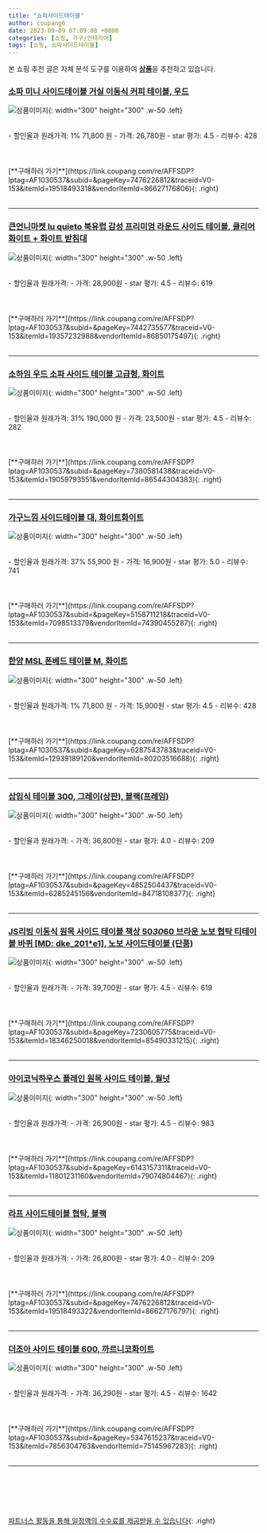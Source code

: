```yaml
---
title: "쇼파사이드테이블"
author: coupang6
date: 2023-09-09 07:09:08 +0800
categories: [쇼핑, 가구/인테리어]
tags: [쇼핑, 쇼파사이드테이블]
---
```


본 쇼핑 추천 글은 자체 분석 도구를 이용하여 [**상품**](https://link.coupang.com/a/bao1ui)을 추천하고 있습니다.

### [소파 미니 사이드테이블 거실 이동식 커피 테이블, 우드](https://link.coupang.com/re/AFFSDP?lptag=AF1030537&subid=&pageKey=7476226812&traceid=V0-153&itemId=19518493318&vendorItemId=86627176806)

![상품이미지](https://thumbnail6.coupangcdn.com/thumbnails/remote/230x230ex/image/vendor_inventory/168d/1982d1b7847a98c02cb6bb0a98a438e582ef601137ec064eaa7d4bd8a87e.png){: width="300" height="300" .w-50 .left}


<br>
- 할인율과 원래가격: 1%  71,800   원
- 가격: 26,780원
- star 평가: 4.5
- 리뷰수: 428
<br>
<br>
<br>
<br>
[**구매하러 가기**](https://link.coupang.com/re/AFFSDP?lptag=AF1030537&subid=&pageKey=7476226812&traceid=V0-153&itemId=19518493318&vendorItemId=86627176806){: .right}
<br>
<br>

---

### [큰언니마켓 lu quieto 북유럽 감성 프리미엄 라운드 사이드 테이블, 클리어 화이트 + 화이트 받침대](https://link.coupang.com/re/AFFSDP?lptag=AF1030537&subid=&pageKey=7442735577&traceid=V0-153&itemId=19357232988&vendorItemId=86850175497)

![상품이미지](https://thumbnail6.coupangcdn.com/thumbnails/remote/230x230ex/image/vendor_inventory/cbb7/4e41af9d268a150cc0051843050f626b213324548a347bbc9e2a4426d9c7.jpg){: width="300" height="300" .w-50 .left}


<br>
- 할인율과 원래가격: 
- 가격: 28,900원
- star 평가: 4.5
- 리뷰수: 619
<br>
<br>
<br>
<br>
[**구매하러 가기**](https://link.coupang.com/re/AFFSDP?lptag=AF1030537&subid=&pageKey=7442735577&traceid=V0-153&itemId=19357232988&vendorItemId=86850175497){: .right}
<br>
<br>

---

### [소하임 우드 소파 사이드 테이블 고급형, 화이트](https://link.coupang.com/re/AFFSDP?lptag=AF1030537&subid=&pageKey=7380581438&traceid=V0-153&itemId=19059793551&vendorItemId=86544304383)

![상품이미지](https://thumbnail8.coupangcdn.com/thumbnails/remote/230x230ex/image/vendor_inventory/65a5/6a3d2bf0826b912ba027d6591ef441dcde2127b310a7282ea8f873b70ade.jpg){: width="300" height="300" .w-50 .left}


<br>
- 할인율과 원래가격: 31%  190,000   원
- 가격: 23,500원
- star 평가: 4.5
- 리뷰수: 282
<br>
<br>
<br>
<br>
[**구매하러 가기**](https://link.coupang.com/re/AFFSDP?lptag=AF1030537&subid=&pageKey=7380581438&traceid=V0-153&itemId=19059793551&vendorItemId=86544304383){: .right}
<br>
<br>

---

### [가구느낌 사이드테이블 대, 화이트화이트](https://link.coupang.com/re/AFFSDP?lptag=AF1030537&subid=&pageKey=5158711218&traceid=V0-153&itemId=7098513379&vendorItemId=74390455287)

![상품이미지](https://thumbnail10.coupangcdn.com/thumbnails/remote/230x230ex/image/rs_quotation_api/kg2gwly0/a209605dc4bc4634baa4bece8faf5414.jpg){: width="300" height="300" .w-50 .left}


<br>
- 할인율과 원래가격: 37%  55,900   원
- 가격: 16,900원
- star 평가: 5.0
- 리뷰수: 741
<br>
<br>
<br>
<br>
[**구매하러 가기**](https://link.coupang.com/re/AFFSDP?lptag=AF1030537&subid=&pageKey=5158711218&traceid=V0-153&itemId=7098513379&vendorItemId=74390455287){: .right}
<br>
<br>

---

### [한양 MSL 폰베드 테이블 M, 화이트](https://link.coupang.com/re/AFFSDP?lptag=AF1030537&subid=&pageKey=6287543783&traceid=V0-153&itemId=12939189120&vendorItemId=80203516688)

![상품이미지](https://thumbnail8.coupangcdn.com/thumbnails/remote/230x230ex/image/rs_quotation_api/3mcclroi/623ec9f2073e4f98aad0fce6ade041e7.jpg){: width="300" height="300" .w-50 .left}


<br>
- 할인율과 원래가격: 1%  71,800   원
- 가격: 15,900원
- star 평가: 4.5
- 리뷰수: 428
<br>
<br>
<br>
<br>
[**구매하러 가기**](https://link.coupang.com/re/AFFSDP?lptag=AF1030537&subid=&pageKey=6287543783&traceid=V0-153&itemId=12939189120&vendorItemId=80203516688){: .right}
<br>
<br>

---

### [삽입식 테이블 300, 그레이(상판), 블랙(프레임)](https://link.coupang.com/re/AFFSDP?lptag=AF1030537&subid=&pageKey=4852504437&traceid=V0-153&itemId=6285245156&vendorItemId=84718108377)

![상품이미지](https://thumbnail9.coupangcdn.com/thumbnails/remote/230x230ex/image/vendor_inventory/0985/68c18137b1cb44abcab9c0a54b8537325d22f0a11459967758a9ac3e914d.png){: width="300" height="300" .w-50 .left}


<br>
- 할인율과 원래가격: 
- 가격: 36,800원
- star 평가: 4.0
- 리뷰수: 209
<br>
<br>
<br>
<br>
[**구매하러 가기**](https://link.coupang.com/re/AFFSDP?lptag=AF1030537&subid=&pageKey=4852504437&traceid=V0-153&itemId=6285245156&vendorItemId=84718108377){: .right}
<br>
<br>

---

### [JS리빙 이동식 원목 사이드 테이블 책상 50*30*60 브라운 노보 협탁 티테이블 바퀴 [MD: dke_201*e1], 노보 사이드테이블 (단품)](https://link.coupang.com/re/AFFSDP?lptag=AF1030537&subid=&pageKey=7230605775&traceid=V0-153&itemId=18346250018&vendorItemId=85490331215)

![상품이미지](https://thumbnail10.coupangcdn.com/thumbnails/remote/230x230ex/image/vendor_inventory/fa30/18ed0418881cb5c9565f24b295979b4ef74ab85d085ddfc9d2bd321e728a.jpg){: width="300" height="300" .w-50 .left}


<br>
- 할인율과 원래가격: 
- 가격: 39,700원
- star 평가: 4.5
- 리뷰수: 619
<br>
<br>
<br>
<br>
[**구매하러 가기**](https://link.coupang.com/re/AFFSDP?lptag=AF1030537&subid=&pageKey=7230605775&traceid=V0-153&itemId=18346250018&vendorItemId=85490331215){: .right}
<br>
<br>

---

### [아이코닉하우스 플레인 원목 사이드 테이블, 월넛](https://link.coupang.com/re/AFFSDP?lptag=AF1030537&subid=&pageKey=6143157311&traceid=V0-153&itemId=11801231160&vendorItemId=79074804467)

![상품이미지](https://thumbnail7.coupangcdn.com/thumbnails/remote/230x230ex/image/rs_quotation_api/urqnbamt/b6dad0fe9b1049f28b0810a1ed9006e5.jpg){: width="300" height="300" .w-50 .left}


<br>
- 할인율과 원래가격: 
- 가격: 26,900원
- star 평가: 4.5
- 리뷰수: 983
<br>
<br>
<br>
<br>
[**구매하러 가기**](https://link.coupang.com/re/AFFSDP?lptag=AF1030537&subid=&pageKey=6143157311&traceid=V0-153&itemId=11801231160&vendorItemId=79074804467){: .right}
<br>
<br>

---

### [라프 사이드테이블 협탁, 블랙](https://link.coupang.com/re/AFFSDP?lptag=AF1030537&subid=&pageKey=7476226812&traceid=V0-153&itemId=19518493322&vendorItemId=86627176797)

![상품이미지](https://thumbnail10.coupangcdn.com/thumbnails/remote/230x230ex/image/vendor_inventory/1e22/96ca2b612b9ad64741d71842b65852d9a9bd497e4852ddc41e1965f1eedc.png){: width="300" height="300" .w-50 .left}


<br>
- 할인율과 원래가격: 
- 가격: 26,800원
- star 평가: 4.0
- 리뷰수: 209
<br>
<br>
<br>
<br>
[**구매하러 가기**](https://link.coupang.com/re/AFFSDP?lptag=AF1030537&subid=&pageKey=7476226812&traceid=V0-153&itemId=19518493322&vendorItemId=86627176797){: .right}
<br>
<br>

---

### [더조아 사이드 테이블 600, 까르니코화이트](https://link.coupang.com/re/AFFSDP?lptag=AF1030537&subid=&pageKey=5347615237&traceid=V0-153&itemId=7856304763&vendorItemId=75145967283)

![상품이미지](https://thumbnail6.coupangcdn.com/thumbnails/remote/230x230ex/image/rs_quotation_api/oni4gg7h/b4006ee451da476b88bbc890b889b684.JPG){: width="300" height="300" .w-50 .left}


<br>
- 할인율과 원래가격: 
- 가격: 36,290원
- star 평가: 4.5
- 리뷰수: 1642
<br>
<br>
<br>
<br>
[**구매하러 가기**](https://link.coupang.com/re/AFFSDP?lptag=AF1030537&subid=&pageKey=5347615237&traceid=V0-153&itemId=7856304763&vendorItemId=75145967283){: .right}
<br>
<br>

---
<br><br><br><br><br> [파트너스 활동을 통해 일정액의 수수료를 제공받을 수 있습니다](https://link.coupang.com/a/bao1ui){: .right}